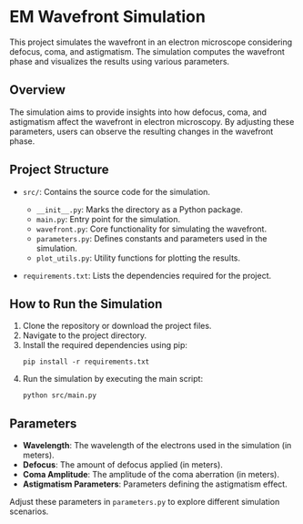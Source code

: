 # EM Wavefront Simulation

This project simulates the wavefront in an electron microscope considering defocus, coma, and astigmatism. The simulation computes the wavefront phase and visualizes the results using various parameters.

## Overview

The simulation aims to provide insights into how defocus, coma, and astigmatism affect the wavefront in electron microscopy. By adjusting these parameters, users can observe the resulting changes in the wavefront phase.

## Project Structure

- `src/`: Contains the source code for the simulation.
  - `__init__.py`: Marks the directory as a Python package.
  - `main.py`: Entry point for the simulation.
  - `wavefront.py`: Core functionality for simulating the wavefront.
  - `parameters.py`: Defines constants and parameters used in the simulation.
  - `plot_utils.py`: Utility functions for plotting the results.

- `requirements.txt`: Lists the dependencies required for the project.

## How to Run the Simulation

1. Clone the repository or download the project files.
2. Navigate to the project directory.
3. Install the required dependencies using pip:
   ```
   pip install -r requirements.txt
   ```
4. Run the simulation by executing the main script:
   ```
   python src/main.py
   ```

## Parameters

- **Wavelength**: The wavelength of the electrons used in the simulation (in meters).
- **Defocus**: The amount of defocus applied (in meters).
- **Coma Amplitude**: The amplitude of the coma aberration (in meters).
- **Astigmatism Parameters**: Parameters defining the astigmatism effect.

Adjust these parameters in `parameters.py` to explore different simulation scenarios.